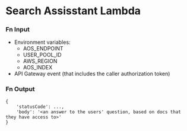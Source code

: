 # Search Assisstant Lambda 
### Fn Input
- Environment variables:
    - AOS_ENDPOINT
    - USER_POOL_ID
    - AWS_REGION
    - AOS_INDEX
- API Gateway event (that includes the caller authorization token)

### Fn Output

```
{
    'statusCode': ...,
    'body': '<an answer to the users' question, based on docs that they have access to>'
}
```